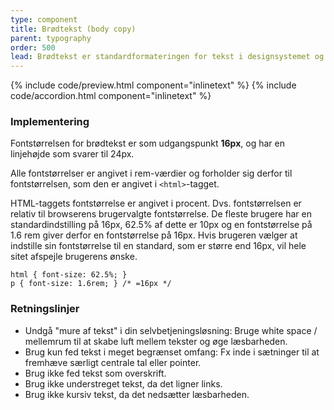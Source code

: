 ```yaml
---
type: component
title: Brødtekst (body copy)
parent: typography
order: 500
lead: Brødtekst er standardformateringen for tekst i designsystemet og bliver i særdeleshed brugt til afsnit af tekst.
---
```


{% include code/preview.html component="inlinetext" %}
{% include code/accordion.html component="inlinetext" %}

### Implementering

Fontstørrelsen for brødtekst er som udgangspunkt <strong>16px</strong>, og har en linjehøjde som svarer til 24px.

Alle fontstørrelser er angivet i rem-værdier og forholder sig derfor til fontstørrelsen, som den er angivet i `<html>`-tagget.

HTML-taggets fontstørrelse er angivet i procent. Dvs. fontstørrelsen er relativ til browserens brugervalgte fontstørrelse. De fleste brugere har en standardindstilling på 16px, 62.5% af dette er 10px og en fontstørrelse på 1.6 rem giver derfor en fontstørrelse på 16px. Hvis brugeren vælger at indstille sin fontstørrelse til en standard, som er større end 16px, vil hele sitet afspejle brugerens ønske.

```     
html { font-size: 62.5%; }
p { font-size: 1.6rem; } /* =16px */
```

### Retningslinjer

- Undgå "mure af tekst" i din selvbetjeningsløsning: Bruge white space / mellemrum til at skabe luft mellem tekster og øge læsbarheden.
- Brug kun fed tekst i meget begrænset omfang: Fx inde i sætninger til at fremhæve særligt centrale tal eller pointer.
- Brug ikke fed tekst som overskrift.
- Brug ikke understreget tekst, da det ligner links.
- Brug ikke kursiv tekst, da det nedsætter læsbarheden.
